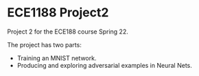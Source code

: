 # ECE1188 Project2

Project 2 for the ECE188 course Spring 22.


The project has two parts:

* Training an MNIST network.
* Producing and exploring adversarial examples in Neural Nets. 

